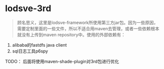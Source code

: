 # lodsve-3rd

> 顾名思义，这里是lodsve-framework所使用第三方jar包。因为一些原因，需要定制里面的一些文件，所以不适合用maven去管理，或者一些依赖根本就没有上传到maven repository中。使用的外部依赖有：

1. alibaba的fastdfs java client
2. sql日志工具p6spy

TODO：
后面将使用maven-shade-plugin对3rd包进行优化